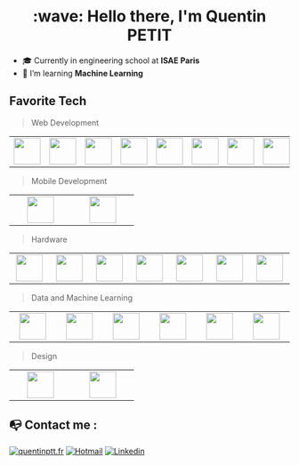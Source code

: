 <h1 align="center">:wave: Hello there, I'm Quentin PETIT</h1>

- 🎓 Currently in engineering school at **ISAE Paris**
- 🌱 I’m learning **Machine Learning**

## Favorite Tech

> Web Development

<table>
  <tr>
    <td align="center" width="96px"> 
      <img width="48px" src="https://cdn.jsdelivr.net/gh/devicons/devicon/icons/html5/html5-original.svg">
    </td>
    <td align="center" width="96px"> 
      <img width="48px" src="https://cdn.jsdelivr.net/gh/devicons/devicon/icons/css3/css3-original.svg">
    </td>
    <td align="center" width="96px"> 
      <img width="48px" src="https://cdn.jsdelivr.net/gh/devicons/devicon/icons/javascript/javascript-original.svg">
    </td>
    <td align="center" width="96px"> 
      <img width="48px" src="https://cdn.jsdelivr.net/gh/devicons/devicon/icons/react/react-original.svg">
    </td>
    <td align="center" width="96px"> 
      <img width="48px" src="https://cdn.jsdelivr.net/gh/devicons/devicon/icons/express/express-original.svg">
    </td>
    <td align="center" width="96px"> 
      <img width="48px" src="https://cdn.jsdelivr.net/gh/devicons/devicon/icons/graphql/graphql-plain.svg">
    </td>
    <td align="center" width="96px"> 
      <img width="48px" src="https://cdn.jsdelivr.net/gh/devicons/devicon/icons/mongodb/mongodb-original.svg">
    </td>
    <td align="center" width="96px"> 
      <img width="48px" src="https://cdn.jsdelivr.net/gh/devicons/devicon/icons/mysql/mysql-original.svg">
    </td>
    <td align="center" width="96px"> 
      <img width="48px" src="https://cdn.jsdelivr.net/gh/devicons/devicon/icons/nextjs/nextjs-original.svg">
    </td>
    <td align="center" width="96px"> 
      <img width="48px" src="https://cdn.jsdelivr.net/gh/devicons/devicon/icons/nodejs/nodejs-original.svg">
    </td>
    <td align="center" width="96px"> 
      <img width="48px" src="https://cdn.jsdelivr.net/gh/devicons/devicon/icons/typescript/typescript-original.svg">
    </td>
    <td align="center" width="96px"> 
      <img width="48px" src="https://cdn.jsdelivr.net/gh/devicons/devicon/icons/tailwindcss/tailwindcss-plain.svg">
    </td>
  </tr>
</table>

> Mobile Development

<table>
  <tr>
    <td align="center" width="96px"> 
      <img width="48px" src="https://cdn.jsdelivr.net/gh/devicons/devicon/icons/flutter/flutter-original.svg">
    </td>
    <td align="center" width="96px"> 
      <img width="48px" src="https://cdn.jsdelivr.net/gh/devicons/devicon/icons/dart/dart-original.svg">
    </td>
  </tr>
</table>

> Hardware
<table>
  <tr>
    <td align="center" width="96px"> 
      <img width="48px" src="https://cdn.jsdelivr.net/gh/devicons/devicon/icons/arduino/arduino-original.svg">
    </td>
    <td align="center" width="96px"> 
      <img width="48px" src="https://cdn.jsdelivr.net/gh/devicons/devicon/icons/c/c-original.svg">
    </td>
    <td align="center" width="96px"> 
      <img width="48px" src="https://cdn.jsdelivr.net/gh/devicons/devicon/icons/cplusplus/cplusplus-original.svg">
    </td>
    <td align="center" width="96px"> 
      <img width="48px" src="https://cdn.jsdelivr.net/gh/devicons/devicon/icons/java/java-original.svg">
    </td>
    <td align="center" width="96px"> 
      <img width="48px" src="https://cdn.jsdelivr.net/gh/devicons/devicon/icons/linux/linux-original.svg">
    </td>
    <td align="center" width="96px"> 
      <img width="48px" src="https://cdn.jsdelivr.net/gh/devicons/devicon/icons/ocaml/ocaml-original.svg">
    </td>
    <td align="center" width="96px"> 
      <img width="48px" src="https://cdn.jsdelivr.net/gh/devicons/devicon/icons/raspberrypi/raspberrypi-original.svg">
    </td>
  </tr>
</table>

> Data and Machine Learning
<table>
  <tr>
    <td align="center" width="96px"> 
      <img width="48px" src="https://cdn.jsdelivr.net/gh/devicons/devicon/icons/matlab/matlab-original.svg">
    </td>
    <td align="center" width="96px"> 
      <img width="48px" src="https://cdn.jsdelivr.net/gh/devicons/devicon/icons/python/python-original.svg">
    </td>
    <td align="center" width="96px"> 
      <img width="48px" src="https://cdn.jsdelivr.net/gh/devicons/devicon/icons/pandas/pandas-original.svg">
    </td>
    <td align="center" width="96px"> 
      <img width="48px" src="https://cdn.jsdelivr.net/gh/devicons/devicon/icons/tensorflow/tensorflow-original.svg">
    </td>
    <td align="center" width="96px"> 
      <img width="48px" src="https://img.stackshare.io/service/5601/keras.png">
    </td>
    <td align="center" width="96px"> 
      <img width="48px" src="https://upload.wikimedia.org/wikipedia/commons/thumb/0/05/Scikit_learn_logo_small.svg/2560px-Scikit_learn_logo_small.svg.png">
    </td>
  </tr>
</table>

> Design
<table>
  <tr>
    <td align="center" width="96px"> 
      <img width="48px" src="https://cdn.jsdelivr.net/gh/devicons/devicon/icons/photoshop/photoshop-plain.svg">
    </td>
    <td align="center" width="96px"> 
      <img width="48px" src="https://cdn.jsdelivr.net/gh/devicons/devicon/icons/figma/figma-original.svg">
    </td>
  </tr>
</table>

## 📭 Contact me :
[![quentinptt.fr](https://img.shields.io/badge/-QUENTINPTT-000000?style=for-the-badge&logo=react&logoColor=white)](https://quentinptt.github.io)
[![Hotmail](https://img.shields.io/badge/-OUTLOOK-0072C6?style=for-the-badge&logo=microsoft&logoColor=white)](mailto:quentin.abo@hotmail.com)
[![Linkedin](https://img.shields.io/badge/-LINKEDIN-0072C6?style=for-the-badge&logo=linkedin&logoColor=white)](https://www.linkedin.com/in/quentinptt/)
<br><br>
